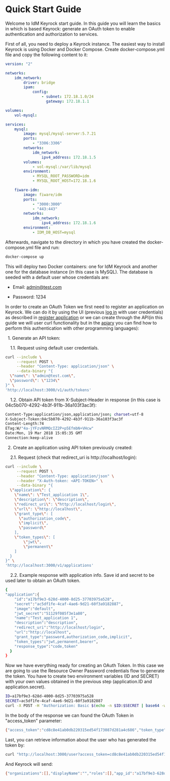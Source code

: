# Quick Start Guide

Welcome to IdM Keyrock start guide. In this guide you will learn the basics in
which is based Keyrock: generate an OAuth token to enable authentication and
authorization to services.

First of all, you need to deploy a Keyrock instance. The easiest way to install
Keyrock is using Docker and Docker Compose. Create docker-compose.yml file and
copy the following content to it:

```yaml
version: "2"

networks:
    idm_network:
        driver: bridge
        ipam:
            config:
                - subnet: 172.18.1.0/24
                  gateway: 172.18.1.1

volumes:
    vol-mysql:

services:
    mysql:
        image: mysql/mysql-server:5.7.21
        ports:
            - "3306:3306"
        networks:
            idm_network:
                ipv4_address: 172.18.1.5
        volumes:
            - vol-mysql:/var/lib/mysql
        environment:
            - MYSQL_ROOT_PASSWORD=idm
            - MYSQL_ROOT_HOST=172.18.1.6

    fiware-idm:
        image: fiware/idm
        ports:
            - "3000:3000"
            - "443:443"
        networks:
            idm_network:
                ipv4_address: 172.18.1.6
        environment:
            - IDM_DB_HOST=mysql
```

Afterwards, navigate to the directory in which you have created the
docker-compose.yml file and run:

```bash
docker-compose up
```

This will deploy two Docker containers: one for IdM Keyrock and another one for
the database instance (in this case is MySQL). The database is seeded with a
default user whose credentials are:

-   Email: admin@test.com

-   Password: 1234

In order to create an OAuth Token we first need to register an application on
Keyrock. We can do it by using the UI (previous
[log in](https://fiware-idm.readthedocs.io/en/latest/user_guide/#logging-in)
with user credentials) as described in
[register application](https://fiware-idm.readthedocs.io/en/latest/user_guide/#register-an-application)
or we can create through the API(in this guide we will user curl functionality
but in the
[apiary](https://keyrock.docs.apiary.io/#reference/keyrock-api/authentication)
you can find how to perform this authentication with other programming
languages):

&nbsp;&nbsp;1\. Generate an API token:

&nbsp;&nbsp;&nbsp;&nbsp;1.1\. Request using default user credentials.

```bash
curl --include \
     --request POST \
     --header "Content-Type: application/json" \
     --data-binary "{
  \"name\": \"admin@test.com\",
  \"password\": \"1234\"
}" \
'http://localhost:3000/v1/auth/tokens'
```

&nbsp;&nbsp;&nbsp;&nbsp;1.2\. Obtain API token from X-Subject-Header in response
(in this case is 04c5b070-4292-4b3f-911b-36a103f3ac3f):

```bash
Content-Type:application/json,application/json; charset=utf-8
X-Subject-Token:04c5b070-4292-4b3f-911b-36a103f3ac3f
Content-Length:74
ETag:W/"4a-jYFzvNRMQcIZ2P+p5EfmbN+VHcw"
Date:Mon, 19 Mar 2018 15:05:35 GMT
Connection:keep-alive
```

&nbsp;&nbsp;2\. Create an application using API token previously created:

&nbsp;&nbsp;&nbsp;&nbsp;2.1\. Request (check that redirect_uri is
http://localhost/login):

```bash
curl --include \
     --request POST \
     --header "Content-Type: application/json" \
     --header "X-Auth-token: <API-TOKEN>" \
     --data-binary "{
  \"application\": {
    \"name\": \"Test_application 1\",
    \"description\": \"description\",
    \"redirect_uri\": \"http://localhost/login\",
    \"url\": \"http://localhost\",
    \"grant_type\": [
      \"authorization_code\",
      \"implicit\",
      \"password\"
    ],
    \"token_types\": [
        \"jwt\",
        \"permanent\"
    ]
  }
}" \
'http://localhost:3000/v1/applications'
```

&nbsp;&nbsp;&nbsp;&nbsp;2.2\. Example response with application info. Save id
and secret to be used later to obtain an OAuth token.

```bash
{
"application":{
    "id":"a17bf9e3-628d-4000-8d25-37703975a528",
    "secret":"ac5df1fe-4caf-4ae6-9d21-60f3a9182887",
    "image":"default",
    "jwt_secret":"51129f085f3e1a80",
    "name":"Test_application 1",
    "description":"description",
    "redirect_uri":"http://localhost/login",
    "url":"http://localhost",
    "grant_type":"password,authorization_code,implicit",
    "token_types":"jwt,permanent,bearer",
    "response_type":"code,token"
  }
}
```

Now we have everything ready for creating an OAuth Token. In this case we are
going to use the Resource Owner Password credentials flow to generate the token.
You have to create two environment variables (ID and SECRET) with your own
values obtained in the previous step (application.ID and application.secret).

```bash
ID=a17bf9e3-628d-4000-8d25-37703975a528
SECRET=ac5df1fe-4caf-4ae6-9d21-60f3a9182887
curl -X POST -H "Authorization: Basic $(echo -n $ID:$SECRET | base64 -w 0)"   --header "Content-Type: application/x-www-form-urlencoded" -d "grant_type=password&username=admin@test.com&password=1234" http://localhost:3000/oauth2/token

```

In the body of the response we can found the OAuth Token in "access_token"
parameter:

```bash
{"access_token":"cd8c8e41ab0db220315ed54f173087d281a4c686","token_type":"Bearer","expires_in":3599,"refresh_token":"8b96bc9dfbc8f1c0bd53e18720b6feb5b47de661","scope":["bearer"]}
```

Last, you can retrieve information about the user who has generated the token
by:

```bash
curl "http://localhost:3000/user?access_token=cd8c8e41ab0db220315ed54f173087d281a4c686"
```

And Keyrock will send:

```bash
{"organizations":[],"displayName":"","roles":[],"app_id":"a17bf9e3-628d-4000-8d25-37703975a528","trusted_apps":[],"isGravatarEnabled":false,"email":"admin@test.com","id":"admin","authorization_decision":"","app_azf_domain":"","eidas_profile":{},"username":"admin"}
```
